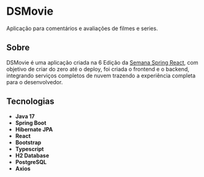 
# DSMovie

Aplicação para comentários e avaliações de filmes e series.

## Sobre

DSMovie é uma aplicação criada na 6 Edição da <a href="https://github.com/devsuperior/sds-dsmovie">Semana Spring React</a>, 
com objetivo de criar do zero até o deploy, foi criada o frontend e o backend, 
integrando serviços completos de nuvem trazendo a experiência completa para o desenvolvedor.

## Tecnologias

- **Java 17**
- **Spring Boot**
- **Hibernate JPA**
- **React**
- **Bootstrap**
- **Typescript**
- **H2 Database**
- **PostgreSQL**
- **Axios**